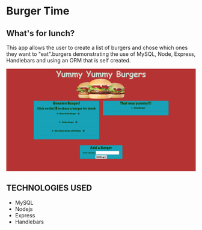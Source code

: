 # Burger Time
## What's for lunch?

This app allows the user to create a list of burgers and chose which ones they want to "eat".burgers demonstrating the use of MySQL, Node, Express, Handlebars and using an ORM that is self created. 


![Results](/public/assets/img/Capture.PNG)

## TECHNOLOGIES USED
* MySQL
* Nodejs
* Express
* Handlebars

